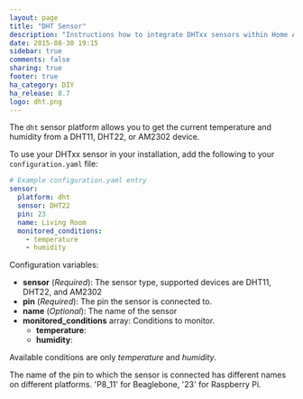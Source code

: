 ```yaml
---
layout: page
title: "DHT Sensor"
description: "Instructions how to integrate DHTxx sensors within Home Assistant."
date: 2015-08-30 19:15
sidebar: true
comments: false
sharing: true
footer: true
ha_category: DIY
ha_release: 0.7
logo: dht.png
---
```



The `dht` sensor platform allows you to get the current temperature and humidity from a DHT11, DHT22, or AM2302 device.

To use your DHTxx sensor in your installation, add the following to your `configuration.yaml` file:

```yaml
# Example configuration.yaml entry
sensor:
  platform: dht
  sensor: DHT22
  pin: 23
  name: Living Room
  monitored_conditions:
    - temperature
    - humidity
```

Configuration variables:

- **sensor** (*Required*): The sensor type, supported devices are DHT11, DHT22, and AM2302
- **pin** (*Required*): The pin the sensor is connected to.
- **name** (*Optional*): The name of the sensor
- **monitored_conditions** array: Conditions to monitor.
	- **temperature**:
	- **humidity**: 

Available conditions are only *temperature* and *humidity*.

The name of the pin to which the sensor is connected has different names on different platforms. 'P8_11' for Beaglebone, '23' for Raspberry Pi.

